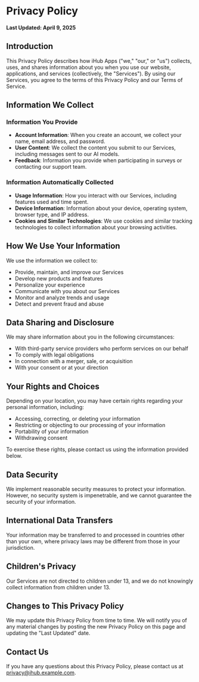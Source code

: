 # Privacy Policy

**Last Updated: April 9, 2025**

## Introduction

This Privacy Policy describes how iHub Apps ("we," "our," or "us") collects, uses, and shares information about you when you use our website, applications, and services (collectively, the "Services"). By using our Services, you agree to the terms of this Privacy Policy and our Terms of Service.

## Information We Collect

### Information You Provide

- **Account Information**: When you create an account, we collect your name, email address, and password.
- **User Content**: We collect the content you submit to our Services, including messages sent to our AI models.
- **Feedback**: Information you provide when participating in surveys or contacting our support team.

### Information Automatically Collected

- **Usage Information**: How you interact with our Services, including features used and time spent.
- **Device Information**: Information about your device, operating system, browser type, and IP address.
- **Cookies and Similar Technologies**: We use cookies and similar tracking technologies to collect information about your browsing activities.

## How We Use Your Information

We use the information we collect to:

- Provide, maintain, and improve our Services
- Develop new products and features
- Personalize your experience
- Communicate with you about our Services
- Monitor and analyze trends and usage
- Detect and prevent fraud and abuse

## Data Sharing and Disclosure

We may share information about you in the following circumstances:

- With third-party service providers who perform services on our behalf
- To comply with legal obligations
- In connection with a merger, sale, or acquisition
- With your consent or at your direction

## Your Rights and Choices

Depending on your location, you may have certain rights regarding your personal information, including:

- Accessing, correcting, or deleting your information
- Restricting or objecting to our processing of your information
- Portability of your information
- Withdrawing consent

To exercise these rights, please contact us using the information provided below.

## Data Security

We implement reasonable security measures to protect your information. However, no security system is impenetrable, and we cannot guarantee the security of your information.

## International Data Transfers

Your information may be transferred to and processed in countries other than your own, where privacy laws may be different from those in your jurisdiction.

## Children's Privacy

Our Services are not directed to children under 13, and we do not knowingly collect information from children under 13.

## Changes to This Privacy Policy

We may update this Privacy Policy from time to time. We will notify you of any material changes by posting the new Privacy Policy on this page and updating the "Last Updated" date.

## Contact Us

If you have any questions about this Privacy Policy, please contact us at privacy@ihub.example.com.
